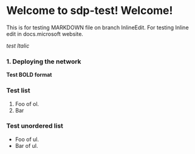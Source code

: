 # Welcome to sdp-test! Welcome!

This is for testing MARKDOWN file on branch InlineEdit. For testing
Inline edit in docs.microsoft website. 

*test Italic*

### 1. Deploying the network
**Test BOLD format**

### Test list
1.  Foo of ol.
2.  Bar

### Test unordered list
-   Foo of ul.
-   Bar of ul.



